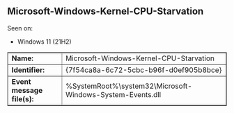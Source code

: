 ## Microsoft-Windows-Kernel-CPU-Starvation

Seen on:
* Windows 11 (21H2)

<table border="1" class="docutils">
  <tbody>
    <tr>
      <td><b>Name:</b></td>
      <td>Microsoft-Windows-Kernel-CPU-Starvation</td>
    </tr>
    <tr>
      <td><b>Identifier:</b></td>
      <td>{7f54ca8a-6c72-5cbc-b96f-d0ef905b8bce}</td>
    </tr>
    <tr>
      <td><b>Event message file(s):</b></td>
      <td>%SystemRoot%\system32\Microsoft-Windows-System-Events.dll</td>
    </tr>
  </tbody>
</table>

&nbsp;

